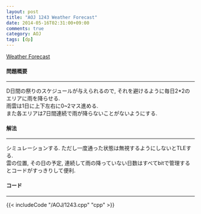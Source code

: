 ```yaml
---
layout: post
title: "AOJ 1243 Weather Forecast"
date: 2014-05-16T02:31:00+09:00
comments: true
category: AOJ
tags: [dp]
---
```


[Weather Forecast](http://judge.u-aizu.ac.jp/onlinejudge/description.jsp?id=1243)

#### 問題概要

****

D日間の祭りのスケジュールが与えられるので, それを避けるように毎日2*2のエリアに雨を降らせる.  
雨雲は1日に上下左右に0~2マス進める.  
また各エリアは7日間連続で雨が降らないことがないようにする.

#### 解法

****

シミュレーションする. ただし一度通った状態は無視するようにしないとTLEする.  
雲の位置, その日の予定, 連続して雨の降っていない日数はすべてbitで管理するとコードがすっきりして便利.  

#### コード

****

{{< includeCode "/AOJ/1243.cpp" "cpp" >}}
